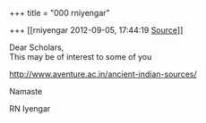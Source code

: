 +++
title = "000 rniyengar"

+++
[[rniyengar	2012-09-05, 17:44:19 [Source](https://groups.google.com/g/bvparishat/c/h9NhP7XCUeY)]]



Dear Scholars,  
This may be of interest to some of you  
  
<http://www.aventure.ac.in/ancient-indian-sources/>  
  
Namaste  
  
RN Iyengar  

